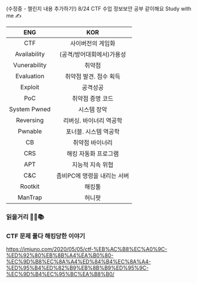 (수정중 - 챌린지 내용 추가하기!)
8/24 CTF 수업 
정보보안 공부 같이해요 Study with me ✍  
  
|ENG|KOR|
|:--:|:--:|
|CTF|사이버전의 게임화|
Availability|(공격/방어대회에서)가용성
Vunerability|취약점
Evaluation|취약점 발견. 점수 획득
Exploit|공격성공
PoC|취약점 증명 코드
System Pwned|시스템 장악
Reversing|리버싱. 바이너리 역공학
Pwnable|포너블. 시스템 역공학
CB|취약점 바이너리
CRS|해킹 자동화 프로그램
APT|지능적 지속 위협
C&C|좀비PC에 명령을 내리는 서버
Rootkit|해킹툴
ManTrap|허니팟

### 읽을거리 📕📖📚  
### CTF 문제 풀다 해킹당한 이야기
https://imjuno.com/2020/05/05/ctf-%EB%AC%B8%EC%A0%9C-%ED%92%80%EB%8B%A4%EA%B0%80-%EC%9D%B8%EC%8A%A4%ED%84%B4%EC%8A%A4-%ED%95%B4%ED%82%B9%EB%8B%B9%ED%95%9C-%EC%9D%B4%EC%95%BC%EA%B8%B0/
